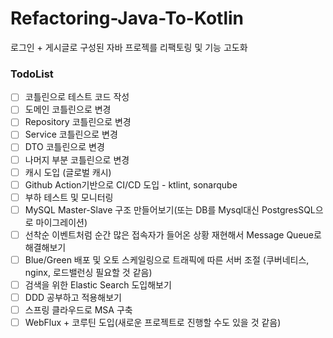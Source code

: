 # Refactoring-Java-To-Kotlin
로그인 + 게시글로 구성된 자바 프로젝를 리팩토링 및 기능 고도화

### TodoList
- [ ] 코틀린으로 테스트 코드 작성
- [ ] 도메인 코틀린으로 변경
- [ ] Repository 코틀린으로 변경
- [ ] Service 코틀린으로 변경
- [ ] DTO 코틀린으로 변경
- [ ] 나머지 부분 코틀린으로 변경
- [ ] 캐시 도입 (글로벌 캐시)
- [ ] Github Action기반으로 CI/CD 도입 - ktlint, sonarqube
- [ ] 부하 테스트 및 모니터링
- [ ] MySQL Master-Slave 구조 만들어보기(또는 DB를 Mysql대신 PostgresSQL으로 마이그레이션)
- [ ] 선착순 이벤트처럼 순간 많은 접속자가 들어온 상황 재현해서 Message Queue로 해결해보기
- [ ] Blue/Green 배포 및 오토 스케일링으로 트래픽에 따른 서버 조절 (쿠버네티스, nginx, 로드밸런싱 필요할 것 같음)
- [ ] 검색을 위한 Elastic Search 도입해보기
- [ ] DDD 공부하고 적용해보기
- [ ] 스프링 클라우드로 MSA 구축
- [ ] WebFlux + 코루틴 도입(새로운 프로젝트로 진행할 수도 있을 것 같음)
